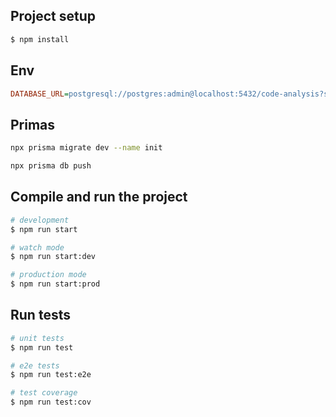 ## Project setup

```bash
$ npm install
```

## Env

```ini
DATABASE_URL=postgresql://postgres:admin@localhost:5432/code-analysis?schema=public
```

## Primas

```bash
npx prisma migrate dev --name init
```

```bash
npx prisma db push
```

## Compile and run the project

```bash
# development
$ npm run start

# watch mode
$ npm run start:dev

# production mode
$ npm run start:prod
```

## Run tests

```bash
# unit tests
$ npm run test

# e2e tests
$ npm run test:e2e

# test coverage
$ npm run test:cov
```

